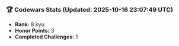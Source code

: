 ### 🏆 Codewars Stats (Updated: 2025-10-16 23:07:49 UTC)

- **Rank:** 8 kyu
- **Honor Points:** 3
- **Completed Challenges:** 1
